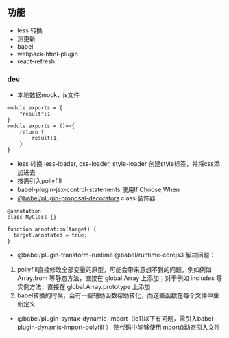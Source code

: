 ## 功能
- less 转换
- 热更新
- babel
- webpack-html-plugin
- react-refresh
### dev 
- 本地数据mock，js文件
```
module.exports = {
    "result":1
}
module.exports = ()=>{
    return {
        result:1,
    }
}
```
- less 转换
 less-loader, css-loader, style-loader 创建style标签，并将css添加进去
- 按需引入pollyfill
- babel-plugin-jsx-control-statements 使用If Choose,When 
- [@babel/plugin-proposal-decorators](https://babeljs.io/docs/en/babel-plugin-proposal-decorators#docsNav) class 装饰器
```
@annotation
class MyClass {}

function annotation(target) {
  target.annotated = true;
}
```
- @babel/plugin-transform-runtime @babel/runtime-corejs3
解决问题：
1. pollyfill直接修改全部变量的原型，可能会带来意想不到的问题，例如例如 Array.from 等静态方法，直接在 global.Array 上添加；对于例如 includes 等实例方法，直接在 global.Array.prototype 上添加
2. babel转换的时候，会有一些辅助函数帮助转化，而这些函数在每个文件中重新定义

- @babel/plugin-syntax-dynamic-import（ie11以下有问题，需引入babel-plugin-dynamic-import-polyfill ）
 使代码中能够使用import()动态引入文件


